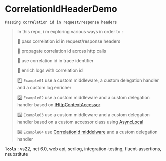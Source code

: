 # CorrelationIdHeaderDemo
```
Passing correlation id in request/response headers
```

> In this repo, i m exploring various ways in order to :
>
> :pushpin: pass correlation id in request/response headers
>
> :pushpin: propagate correlation id across http calls
>
> :pushpin: use correlation id in trace identifier
>
> :pushpin: enrich logs with correlation id
>
>
> :one: `Example01` use a custom middleware, a custom delegation handler and a custom log enricher
>
> :two: `Example02` use a custom middleware and a custom delegation handler based on [IHttpContextAccessor](https://docs.microsoft.com/en-us/aspnet/core/fundamentals/http-context)
>
> :three: `Example03` use a custom middleware and a custom delegation handler based on a custom accessor class using [AsyncLocal](https://docs.microsoft.com/en-us/dotnet/api/system.threading.asynclocal-1)
>
> :four: `Example04` use [CorrelationId middelware](https://github.com/stevejgordon/CorrelationId) and a custom delegation handler
>

**`Tools`** : vs22, net 6.0, web api, serilog, integration-testing, fluent-assertions, nsubstitute